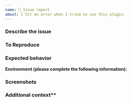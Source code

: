 ```yaml
---
name: 🐛 Issue report
about: I hit an error when I tried to use this plugin.
---
```


### Describe the issue
<!--
  A clear and concise description of what the issue is.

  For example - When I try to authorize my Reader with a valid location and
  OAuth access token, the plugin returns an exception with message
  "authorization failed unexpectedly."

  Error log details:
  ```
  // paste your error log here
  ```
-->

### To Reproduce
<!--
  Steps to reproduce the issue.

  For example - 
  1. Initialize the SDK
  1. Get a valid authz code
  1. Call `await ReaderSdk.authorize(authCode);` and failed

  Here is the piece of code that reproduce the issue.

  ```dart
    void authorize(String authCode) async {
      try {
        setState(() {
          _isLoading = true;
        });
        await ReaderSdk.authorize(authCode);
        Navigator.pushNamed(context, '/checkout');
      } on ReaderSdkException catch (e) {
        ...
      } finally {
        setState(() {
          _isLoading = false;
        });
      }
    }
  ```
-->

### Expected behavior
<!--
  A clear and concise description of what you expected to happen.

  For example - The authorization should complete successfully with my valid authz token.
-->


**Environment (please complete the following information):**
<!--
  - platform: [e.g. iOS or Android]
  - OS and version: [e.g. iOS8.1]
  - dev environment: [e.g. MacOS or Windows]
  - Reader SDK version: [e.g. 1.1.1]

  In addition: Run `flutter doctor -v` in your terminal and copy the results here.
-->

### Screenshots
<!-- If applicable, add screenshots to help explain your problem. -->

### Additional context**
<!-- Add any other context about the problem here. -->
